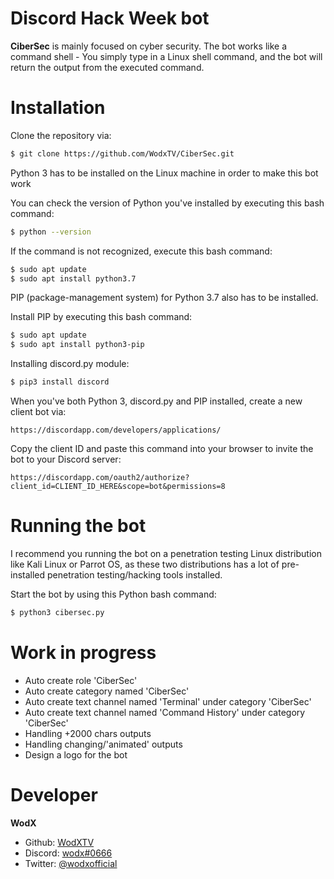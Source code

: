# Discord Hack Week bot
**CiberSec** is mainly focused on cyber security. The bot works like a command shell - You simply type in a Linux shell command, and the bot will return the output from the executed command.

# Installation
Clone the repository via:
```bash
$ git clone https://github.com/WodxTV/CiberSec.git
```

Python 3 has to be installed on the Linux machine in order to make this bot work

You can check the version of Python you've installed by executing this bash command:
```bash
$ python --version
```
If the command is not recognized, execute this bash command:
```bash
$ sudo apt update
$ sudo apt install python3.7
```
PIP (package-management system) for Python 3.7 also has to be installed.

Install PIP by executing this bash command:
```bash
$ sudo apt update
$ sudo apt install python3-pip
```
Installing discord.py module:
```bash
$ pip3 install discord
```

When you've both Python 3, discord.py and PIP installed, create a new client bot via:
```
https://discordapp.com/developers/applications/
```

Copy the client ID and paste this command into your browser to invite the bot to your Discord server:
```
https://discordapp.com/oauth2/authorize?client_id=CLIENT_ID_HERE&scope=bot&permissions=8
```

# Running the bot
I recommend you running the bot on a penetration testing Linux distribution like Kali Linux or Parrot OS, as these two distributions has a lot of pre-installed penetration testing/hacking tools installed.



Start the bot by using this Python bash command:
```bash
$ python3 cibersec.py
```

# Work in progress
* Auto create role 'CiberSec'
* Auto create category named 'CiberSec'
* Auto create text channel named 'Terminal' under category 'CiberSec'
* Auto create text channel named 'Command History' under category 'CiberSec'
* Handling +2000 chars outputs
* Handling changing/'animated' outputs
* Design a logo for the bot

# Developer
**WodX**
* Github: [WodXTV](https://github.com/wodxtv)
* Discord: [wodx#0666](http://discordapp.com)
* Twitter: [@wodxofficial](https://twitter.com/wodxofficial)
